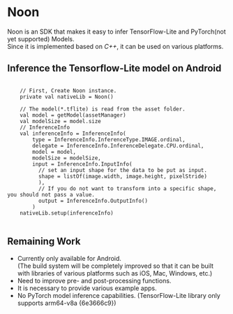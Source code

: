 # Noon
Noon is an SDK that makes it easy to infer TensorFlow-Lite and PyTorch(not yet supported) Models.    
Since it is implemented based on *C++*, it can be used on various platforms.

## Inference the Tensorflow-Lite model on Android
<pre>
<code>
    // First, Create Noon instance.
    private val nativeLib = Noon() 
    
    // The model(*.tflite) is read from the asset folder.
    val model = getModel(assetManager) 
    val modelSize = model.size
    // InferenceInfo
    val inferenceInfo = InferenceInfo(
        type = InferenceInfo.InferenceType.IMAGE.ordinal,
        delegate = InferenceInfo.InferenceDelegate.CPU.ordinal,
        model = model,
        modelSize = modelSize,
        input = InferenceInfo.InputInfo(
          // set an input shape for the data to be put as input.
          shape = listOf(image.width, image.height, pixelStride)
          ),
          // If you do not want to transform into a specific shape, you should not pass a value.
          output = InferenceInfo.OutputInfo()
        )
    nativeLib.setup(inferenceInfo)
</code>
</pre>

## Remaining Work
- Currently only available for Android.    
  (The build system will be completely improved so that it can be built with libraries of various platforms such as iOS, Mac, Windows, etc.)
- Need to improve pre- and post-processing functions.
- It is necessary to provide various example apps.
- No PyTorch model inference capabilities.
  (TensorFlow-Lite library only supports arm64-v8a {6e3666c9})
